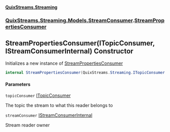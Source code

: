 #### [QuixStreams.Streaming](index.md 'index')
### [QuixStreams.Streaming.Models.StreamConsumer](QuixStreams.Streaming.Models.StreamConsumer.md 'QuixStreams.Streaming.Models.StreamConsumer').[StreamPropertiesConsumer](StreamPropertiesConsumer.md 'QuixStreams.Streaming.Models.StreamConsumer.StreamPropertiesConsumer')

## StreamPropertiesConsumer(ITopicConsumer, IStreamConsumerInternal) Constructor

Initializes a new instance of [StreamPropertiesConsumer](StreamPropertiesConsumer.md 'QuixStreams.Streaming.Models.StreamConsumer.StreamPropertiesConsumer')

```csharp
internal StreamPropertiesConsumer(QuixStreams.Streaming.ITopicConsumer topicConsumer, QuixStreams.Streaming.IStreamConsumerInternal streamConsumer);
```
#### Parameters

<a name='QuixStreams.Streaming.Models.StreamConsumer.StreamPropertiesConsumer.StreamPropertiesConsumer(QuixStreams.Streaming.ITopicConsumer,QuixStreams.Streaming.IStreamConsumerInternal).topicConsumer'></a>

`topicConsumer` [ITopicConsumer](ITopicConsumer.md 'QuixStreams.Streaming.ITopicConsumer')

The topic the stream to what this reader belongs to

<a name='QuixStreams.Streaming.Models.StreamConsumer.StreamPropertiesConsumer.StreamPropertiesConsumer(QuixStreams.Streaming.ITopicConsumer,QuixStreams.Streaming.IStreamConsumerInternal).streamConsumer'></a>

`streamConsumer` [IStreamConsumerInternal](IStreamConsumerInternal.md 'QuixStreams.Streaming.IStreamConsumerInternal')

Stream reader owner